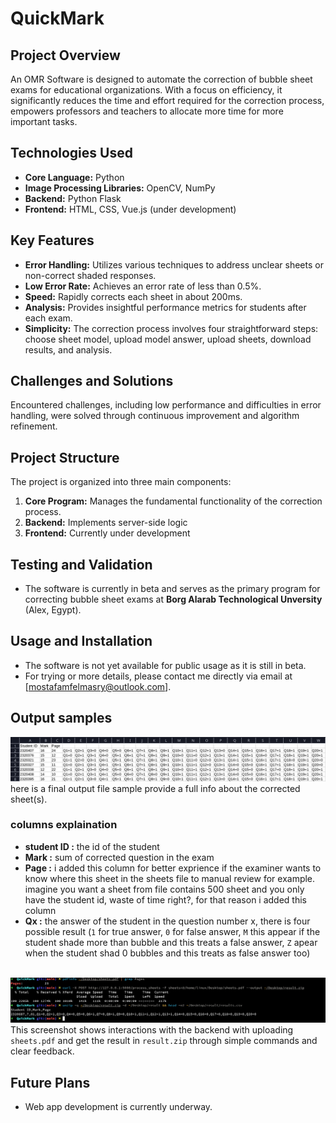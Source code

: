 # QuickMark

## Project Overview
An OMR Software is designed to automate the correction of bubble sheet exams for educational organizations. With a focus on efficiency, it significantly reduces the time and effort required for the correction process, empowers professors and teachers to allocate more time for more important tasks.

## Technologies Used
- **Core Language:** Python
- **Image Processing Libraries:** OpenCV, NumPy
- **Backend:** Python Flask
- **Frontend:** HTML, CSS, Vue.js (under development)

## Key Features
- **Error Handling:** Utilizes various techniques to address unclear sheets or non-correct shaded responses.
- **Low Error Rate:** Achieves an error rate of less than 0.5%.
- **Speed:** Rapidly corrects each sheet in about 200ms.
- **Analysis:** Provides insightful performance metrics for students after each exam.
- **Simplicity:** The correction process involves four straightforward steps: choose sheet model, upload model answer, upload sheets, download results, and analysis.

## Challenges and Solutions
Encountered challenges, including low performance and difficulties in error handling, were solved through continuous improvement and algorithm refinement.

## Project Structure
The project is organized into three main components:
1. **Core Program:** Manages the fundamental functionality of the correction process.
2. **Backend:** Implements server-side logic
3. **Frontend:** Currently under development

## Testing and Validation
- The software is currently in beta and serves as the primary program for correcting bubble sheet exams at **Borg Alarab Technological Unversity** (Alex, Egypt).

## Usage and Installation
- The software is not yet available for public usage as it is still in beta.
- For trying or more details, please contact me directly via email at [mostafamfelmasry@outlook.com].

## Output samples

![Demo Image](images/result_file_sample.png)  
here is a final output file sample provide a full info about the corrected sheet(s).

### columns explaination ###
 -  **student ID :** the id of the student  
 -  **Mark :** sum of corrected question in the exam  
 -  **Page :** i added this column for better exprience if the examiner wants to know where this sheet in the sheets file to manual review for example. imagine you want a sheet from file contains 500 sheet and you only have the student id, waste of time right?, for that reason i added this column  
 -  **Qx :** the answer of the student in the question number x, there is four possible result (`1` for true answer, `0` for false answer, `M` this appear if the student shade more than bubble and this treats a false answer, `Z` apear when the student shad 0 bubbles and this treats as false answer too)
<br/><br/>

![Demo Image](images/process_sheet_endpoint.png)  
This screenshot shows interactions with the backend with uploading `sheets.pdf` and get the result in `result.zip` through simple commands and clear feedback.


## Future Plans
- Web app development is currently underway.

